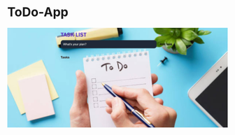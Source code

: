 # ToDo-App
![screen shot from the app](https://github.com/Filla0/ToDo-App/blob/main/img/Capture.JPG)

